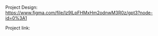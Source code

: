 Project Design: https://www.figma.com/file/lz9lLpFHMxHm2odnwM3R0z/gpt3?node-id=0%3A1

Project link:
